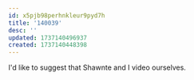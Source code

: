 ```yaml
---
id: x5pjb98perhnkleur9pyd7h
title: '140039'
desc: ''
updated: 1737140496937
created: 1737140448398
---
```

I'd like to suggest that Shawnte and I video ourselves.